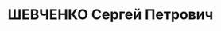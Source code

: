 ---
title: ШЕВЧЕНКО Сергей Петрович
description: "1881 року народження, с. Корма Гомельської області, білорус, освіта\
  \ початкова, безпартійний. Робітник металургійного заводу ім. Кірова. Проживав:\
  \ м. Макіївка Донецької області, Радянська колонія, вул. Леніна, буд. №196, кв.\
  \ 4. \n  Заарештований 23 вересня 1937 року. Військовою колегією Верховного Суду\
  \ СРСР 3 грудня 1937 року засуджений на 10 років ВТТ з позбавленням прав на 5 років\
  \ та конфіскацією майна. \n  Реабілітований у 1963 році."
---